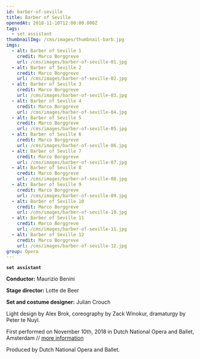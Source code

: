 ```yaml
---
id: barber-of-seville
title: Barber of Seville
openedAt: 2018-11-10T12:00:00.000Z
tags:
  - set assistant
thumbnailImg: /cms/images/thumbnail-barb.jpg
imgs:
  - alt: Barber of Seville 1
    credit: Marco Borggreve
    url: /cms/images/barber-of-seville-01.jpg
  - alt: Barber of Seville 2
    credit: Marco Borggreve
    url: /cms/images/barber-of-seville-02.jpg
  - alt: Barber of Seville 3
    credit: Marco Borggreve
    url: /cms/images/barber-of-seville-03.jpg
  - alt: Barber of Seville 4
    credit: Marco Borggreve
    url: /cms/images/barber-of-seville-04.jpg
  - alt: Barber of Seville 5
    credit: Marco Borggreve
    url: /cms/images/barber-of-seville-05.jpg
  - alt: Barber of Seville 6
    credit: Marco Borggreve
    url: /cms/images/barber-of-seville-06.jpg
  - alt: Barber of Seville 7
    credit: Marco Borggreve
    url: /cms/images/barber-of-seville-07.jpg
  - alt: Barber of Seville 8
    credit: Marco Borggreve
    url: /cms/images/barber-of-seville-08.jpg
  - alt: Barber of Seville 9
    credit: Marco Borggreve
    url: /cms/images/barber-of-seville-09.jpg
  - alt: Barber of Seville 10
    credit: Marco Borggreve
    url: /cms/images/barber-of-seville-10.jpg
  - alt: Barber of Seville 11
    credit: Marco Borggreve
    url: /cms/images/barber-of-seville-11.jpg
  - alt: Barber of Seville 12
    credit: Marco Borggreve
    url: /cms/images/barber-of-seville-12.jpg
group: Opera
---
```

**`set assistant`**

**Conductor:** Maurizio Benini

**Stage director:** Lotte de Beer

**Set and costume designer:** Julian Crouch

Light design by Alex Brok, coreography by Zack Winokur, dramaturgy by Peter te Nuyl.

First performed on November 10th, 2018 in Dutch National Opera and Ballet, Amsterdam // [more information](https://www.operaballet.nl/en/opera/2018-2019/show/il-barbiere-siviglia)

Produced by Dutch National Opera and Ballet.
